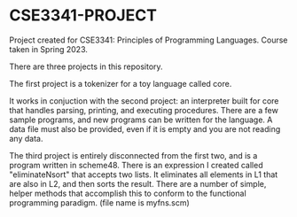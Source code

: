 # CSE3341-PROJECT   
Project created for CSE3341: Principles of Programming Languages. Course taken in Spring 2023.   

There are three projects in this repository.

The first project is a tokenizer for a toy language called core. 

It works in conjuction with the second project: an interpreter built for core
that handles parsing, printing, and executing procedures. There are a few sample programs, 
and new programs can be written for the language. A data file must also be provided, even
if it is empty and you are not reading any data.   

The third project is entirely disconnected from the first two, and is a program written in scheme48. There
is an expression I created called "eliminateNsort" that accepts two lists. It eliminates all elements in L1
that are also in L2, and then sorts the result. There are a number of simple, helper methods that accomplish this
to conform to the functional programming paradigm.
(file name is myfns.scm)
